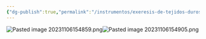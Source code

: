 ```yaml
---
{"dg-publish":true,"permalink":"/instrumentos/exeresis-de-tejidos-duros/lima-de-hueso/"}
---
```


![Pasted image 20231106154859.png](/img/user/Cirugia%20Bucal%20I/Medias/Pasted%20image%2020231106154859.png)![Pasted image 20231106154905.png](/img/user/Cirugia%20Bucal%20I/Medias/Pasted%20image%2020231106154905.png)
